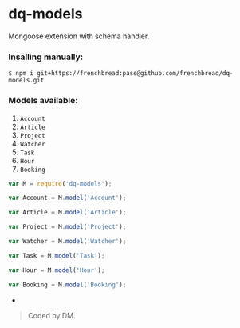 # dq-models

Mongoose extension with schema handler.

### Insalling manually:

```
$ npm i git+https://frenchbread:pass@github.com/frenchbread/dq-models.git
```

### Models available:

1. `Account`
2. `Article`
3. `Project`
4. `Watcher`
5. `Task`
6. `Hour`
7. `Booking`


```javascript
var M = require('dq-models');

var Account = M.model('Account');

var Article = M.model('Article');

var Project = M.model('Project');

var Watcher = M.model('Watcher');

var Task = M.model('Task');

var Hour = M.model('Hour');

var Booking = M.model('Booking');

```
-
> Coded by DM.
